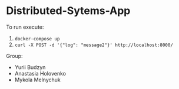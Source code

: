 # Distributed-Sytems-App

To run execute:
1. ```docker-compose up```
2. ```curl -X POST -d '{"log": "message2"}' http://localhost:8000/```

Group:
* Yurii Budzyn
* Anastasia Holovenko
* Mykola Melnychuk
